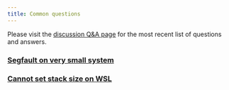 ```yaml
---
title: Common questions
---
```


Please visit the [discussion Q&A page](https://github.com/orgs/muprosoftware/discussions/categories/q-a) for the most recent list of questions and answers.

### [Segfault on very small system](https://github.com/orgs/muprosoftware/discussions/4)

### [Cannot set stack size on WSL](https://github.com/orgs/muprosoftware/discussions/3)
